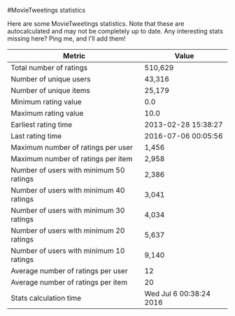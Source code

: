 #MovieTweetings statistics

Here are some MovieTweetings statistics. Note that these are autocalculated and may not be completely up to date. Any interesting stats missing here? Ping me, and I'll add them!

Metric | Value
--- | ---
Total number of ratings                 | 510,629
Number of unique users                  | 43,316
Number of unique items                  | 25,179
Minimum rating value                    | 0.0
Maximum rating value                    | 10.0
Earliest rating time                    | 2013-02-28 15:38:27
Last rating time                        | 2016-07-06 00:05:56
Maximum number of ratings per user      | 1,456
Maximum number of ratings per item      | 2,958
Number of users with minimum 50 ratings | 2,386
Number of users with minimum 40 ratings | 3,041
Number of users with minimum 30 ratings | 4,034
Number of users with minimum 20 ratings | 5,637
Number of users with minimum 10 ratings | 9,140
Average number of ratings per user      | 12
Average number of ratings per item      | 20
Stats calculation time                  | Wed Jul  6 00:38:24 2016

